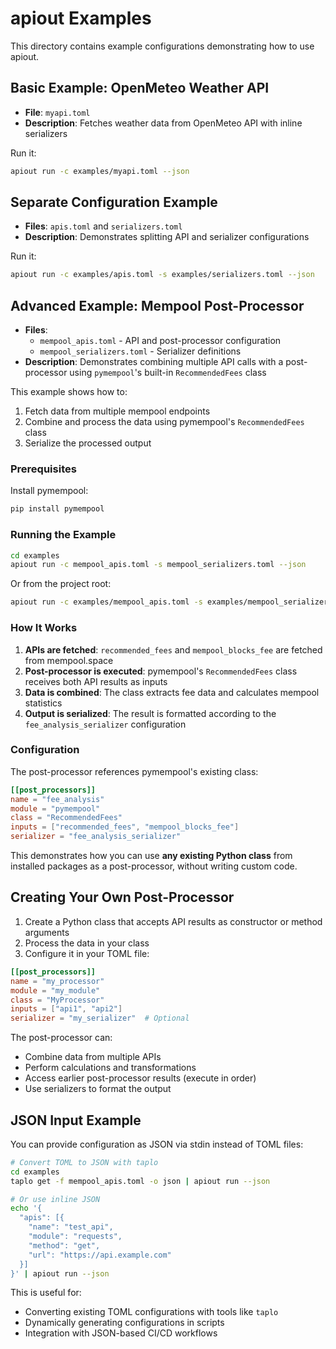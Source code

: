 # apiout Examples

This directory contains example configurations demonstrating how to use apiout.

## Basic Example: OpenMeteo Weather API

- **File**: `myapi.toml`
- **Description**: Fetches weather data from OpenMeteo API with inline serializers

Run it:

```bash
apiout run -c examples/myapi.toml --json
```

## Separate Configuration Example

- **Files**: `apis.toml` and `serializers.toml`
- **Description**: Demonstrates splitting API and serializer configurations

Run it:

```bash
apiout run -c examples/apis.toml -s examples/serializers.toml --json
```

## Advanced Example: Mempool Post-Processor

- **Files**:
  - `mempool_apis.toml` - API and post-processor configuration
  - `mempool_serializers.toml` - Serializer definitions
- **Description**: Demonstrates combining multiple API calls with a post-processor using
  `pymempool`'s built-in `RecommendedFees` class

This example shows how to:

1. Fetch data from multiple mempool endpoints
2. Combine and process the data using pymempool's `RecommendedFees` class
3. Serialize the processed output

### Prerequisites

Install pymempool:

```bash
pip install pymempool
```

### Running the Example

```bash
cd examples
apiout run -c mempool_apis.toml -s mempool_serializers.toml --json
```

Or from the project root:

```bash
apiout run -c examples/mempool_apis.toml -s examples/mempool_serializers.toml --json
```

### How It Works

1. **APIs are fetched**: `recommended_fees` and `mempool_blocks_fee` are fetched from
   mempool.space
2. **Post-processor is executed**: pymempool's `RecommendedFees` class receives both API
   results as inputs
3. **Data is combined**: The class extracts fee data and calculates mempool statistics
4. **Output is serialized**: The result is formatted according to the
   `fee_analysis_serializer` configuration

### Configuration

The post-processor references pymempool's existing class:

```toml
[[post_processors]]
name = "fee_analysis"
module = "pymempool"
class = "RecommendedFees"
inputs = ["recommended_fees", "mempool_blocks_fee"]
serializer = "fee_analysis_serializer"
```

This demonstrates how you can use **any existing Python class** from installed packages
as a post-processor, without writing custom code.

## Creating Your Own Post-Processor

1. Create a Python class that accepts API results as constructor or method arguments
2. Process the data in your class
3. Configure it in your TOML file:

```toml
[[post_processors]]
name = "my_processor"
module = "my_module"
class = "MyProcessor"
inputs = ["api1", "api2"]
serializer = "my_serializer"  # Optional
```

The post-processor can:

- Combine data from multiple APIs
- Perform calculations and transformations
- Access earlier post-processor results (execute in order)
- Use serializers to format the output

## JSON Input Example

You can provide configuration as JSON via stdin instead of TOML files:

```bash
# Convert TOML to JSON with taplo
cd examples
taplo get -f mempool_apis.toml -o json | apiout run --json

# Or use inline JSON
echo '{
  "apis": [{
    "name": "test_api",
    "module": "requests",
    "method": "get",
    "url": "https://api.example.com"
  }]
}' | apiout run --json
```

This is useful for:

- Converting existing TOML configurations with tools like `taplo`
- Dynamically generating configurations in scripts
- Integration with JSON-based CI/CD workflows
